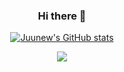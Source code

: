 <div align="center">

### Hi there 👋

[![Juunew's GitHub stats](https://github-readme-stats.vercel.app/api?username=Juunew)](https://github.com/anuraghazra/github-readme-stats)

<a href="https://loving-toque-271.notion.site/public-class-Resume-a5e35dbd99f04631a96819a27a323cfc">
  <img src="https://img.shields.io/badge/Notion-000000?style=flat-square&logo=Notion&logoColor=white"/>
</a>
<!--
**Juunew/Juunew** is a ✨ _special_ ✨ repository because its `README.md` (this file) appears on your GitHub profile.

Here are some ideas to get you started:

- 🔭 I’m currently working on ...
- 🌱 I’m currently learning ...
- 👯 I’m looking to collaborate on ...
- 🤔 I’m looking for help with ...
- 💬 Ask me about ...
- 📫 How to reach me: ...
- 😄 Pronouns: ...
- ⚡ Fun fact: ...
-->
</div>
